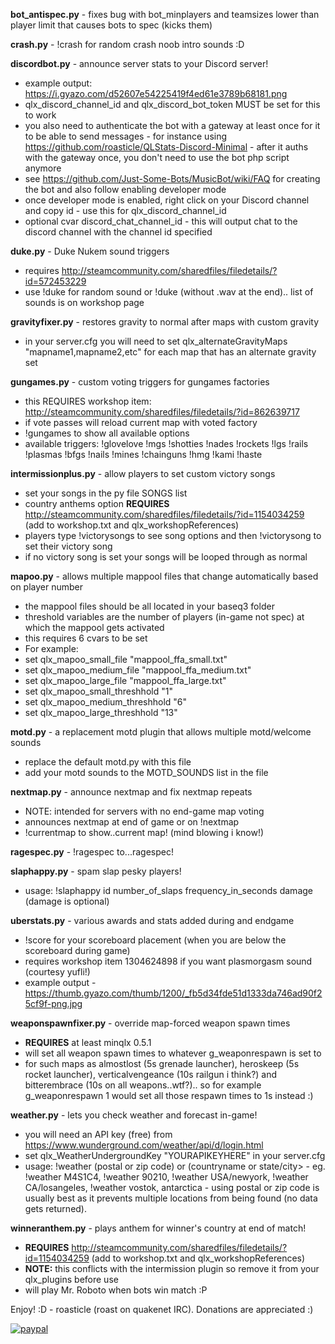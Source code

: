 <strong>bot_antispec.py</strong> - fixes bug with bot_minplayers and teamsizes lower than player limit that causes bots to spec (kicks them)

<strong>crash.py</strong> - !crash for random crash noob intro sounds :D

<strong>discordbot.py</strong> - announce server stats to your Discord server!
- example output: https://i.gyazo.com/d52607e54225419f4ed61e3789b68181.png
- qlx_discord_channel_id and qlx_discord_bot_token MUST be set for this to work
- you also need to authenticate the bot with a gateway at least once for it to be able to send messages - for instance using https://github.com/roasticle/QLStats-Discord-Minimal - after it auths with the gateway once, you don't need to use the bot php script anymore
- see https://github.com/Just-Some-Bots/MusicBot/wiki/FAQ for creating the bot and also follow enabling developer mode
- once developer mode is enabled, right click on your Discord channel and copy id - use this for qlx_discord_channel_id
- optional cvar discord_chat_channel_id - this will output chat to the discord channel with the channel id specified

<strong>duke.py</strong> - Duke Nukem sound triggers
- requires http://steamcommunity.com/sharedfiles/filedetails/?id=572453229
- use !duke for random sound or !duke <soundname> (without .wav at the end).. list of sounds is on workshop page

<strong>gravityfixer.py</strong> - restores gravity to normal after maps with custom gravity
- in your server.cfg you will need to set qlx_alternateGravityMaps "mapname1,mapname2,etc" for each map that has an alternate gravity set 

<strong>gungames.py</strong> - custom voting triggers for gungames factories
- this REQUIRES workshop item: http://steamcommunity.com/sharedfiles/filedetails/?id=862639717
- if vote passes will reload current map with voted factory
- !gungames to show all available options
- available triggers: !glovelove !mgs !shotties !nades !rockets !lgs !rails !plasmas !bfgs !nails !mines !chainguns !hmg !kami !haste

<strong>intermissionplus.py</strong> - allow players to set custom victory songs
- set your songs in the py file SONGS list
- country anthems option <strong>REQUIRES</strong> http://steamcommunity.com/sharedfiles/filedetails/?id=1154034259 (add to workshop.txt and qlx_workshopReferences)
- players type !victorysongs to see song options and then !victorysong <song number> to set their victory song
- if no victory song is set your songs will be looped through as normal

<strong>mapoo.py</strong> - allows multiple mappool files that change automatically based on player number
- the mappool files should be all located in your baseq3 folder
- threshold variables are the number of players (in-game not spec) at which the mappool gets activated
- this requires 6 cvars to be set
- For example:
- set qlx_mapoo_small_file "mappool_ffa_small.txt"
- set qlx_mapoo_medium_file "mappool_ffa_medium.txt"
- set qlx_mapoo_large_file "mappool_ffa_large.txt"
- set qlx_mapoo_small_threshhold "1"
- set qlx_mapoo_medium_threshhold "6"
- set qlx_mapoo_large_threshhold "13"

<strong>motd.py</strong> - a replacement motd plugin that allows multiple motd/welcome sounds
- replace the default motd.py with this file
- add your motd sounds to the MOTD_SOUNDS list in the file

<strong>nextmap.py</strong> - announce nextmap and fix nextmap repeats
- NOTE: intended for servers with no end-game map voting
- announces nextmap at end of game or on !nextmap
- !currentmap to show..current map! (mind blowing i know!)

<strong>ragespec.py</strong> - !ragespec to...ragespec!

<strong>slaphappy.py</strong> - spam slap pesky players!
- usage: !slaphappy id number_of_slaps frequency_in_seconds damage (damage is optional)

<strong>uberstats.py</strong> - various awards and stats added during and endgame
- !score for your scoreboard placement (when you are below the scoreboard during game)
- requires workshop item 1304624898 if you want plasmorgasm sound (courtesy yufli!)
- example output - https://thumb.gyazo.com/thumb/1200/_fb5d34fde51d1333da746ad90f25cf9f-png.jpg

<strong>weaponspawnfixer.py</strong> - override map-forced weapon spawn times
- <strong>REQUIRES</strong> at least minqlx 0.5.1
- will set all weapon spawn times to whatever g_weaponrespawn is set to
- for such maps as almostlost (5s grenade launcher), heroskeep (5s rocket launcher), verticalvengeance (10s railgun i think?) and bitterembrace (10s on all weapons..wtf?).. so for example g_weaponrespawn 1 would set all those respawn times to 1s instead :)

<strong>weather.py</strong> - lets you check weather and forecast in-game!
- you will need an API key (free) from https://www.wunderground.com/weather/api/d/login.html
- set qlx_WeatherUndergroundKey "YOURAPIKEYHERE" in your server.cfg
- usage: !weather (postal or zip code) or (countryname or state/city> - eg. !weather M4S1C4, !weather 90210, !weather USA/newyork, !weather CA/losangeles, !weather vostok, antarctica - using postal or zip code is usually best as it prevents multiple locations from being found (no data gets returned).

<strong>winneranthem.py</strong> - plays anthem for winner's country at end of match!
  - <strong>REQUIRES</strong> http://steamcommunity.com/sharedfiles/filedetails/?id=1154034259 (add to workshop.txt and qlx_workshopReferences)
  - <strong>NOTE:</strong> this conflicts with the intermission plugin so remove it from your qlx_plugins before use
  - will play Mr. Roboto when bots win match :P

Enjoy! :D - roasticle (roast on quakenet IRC). Donations are appreciated :)


[![paypal](https://www.paypalobjects.com/en_US/i/btn/btn_donateCC_LG.gif)](https://www.paypal.com/cgi-bin/webscr?cmd=_s-xclick&hosted_button_id=L4PCX7WVF4L7G)
